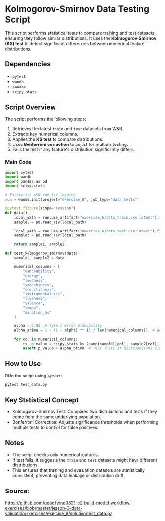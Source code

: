 # Kolmogorov-Smirnov Data Testing Script

This script performs statistical tests to compare training and test datasets, ensuring they follow similar distributions. It uses the **Kolmogorov-Smirnov (KS) test** to detect significant differences between numerical feature distributions.

## Dependencies
- `pytest`
- `wandb`
- `pandas`
- `scipy.stats`

## Script Overview

The script performs the following steps:
1. Retrieves the latest `train` and `test` datasets from W&B.
2. Extracts key numerical columns.
3. Applies the **KS test** to compare distributions.
4. Uses **Bonferroni correction** to adjust for multiple testing.
5. Fails the test if any feature's distribution significantly differs.

### Main Code

```python
import pytest
import wandb
import pandas as pd
import scipy.stats

# Initialize W&B run for logging
run = wandb.init(project="exercise_8", job_type="data_tests")

@pytest.fixture(scope="session")
def data():
    local_path = run.use_artifact("exercise_6/data_train.csv:latest").file()
    sample1 = pd.read_csv(local_path)

    local_path = run.use_artifact("exercise_6/data_test.csv:latest").file()
    sample2 = pd.read_csv(local_path)

    return sample1, sample2

def test_kolmogorov_smirnov(data):
    sample1, sample2 = data

    numerical_columns = [
        "danceability",
        "energy",
        "loudness",
        "speechiness",
        "acousticness",
        "instrumentalness",
        "liveness",
        "valence",
        "tempo",
        "duration_ms"
    ]

    alpha = 0.05  # Type I error probability
    alpha_prime = 1 - (1 - alpha) ** (1 / len(numerical_columns))  # Bonferroni correction

    for col in numerical_columns:
        ts, p_value = scipy.stats.ks_2samp(sample1[col], sample2[col], alternative="two-sided")
        assert p_value > alpha_prime  # Test fails if distributions significantly differ
```

## How to Use
RUn the script using `pytest`:
```bash
pytest test_data.py
```

## Key Statistical Concept
- Kolmogorov-Smirnov Test: Compares two distributions and tests if they come from the same underlying population.
- Bonferroni Correction: Adjusts significance thresholds when performing multiple tests to control for false positives.

## Notes
- The script checks only numerical features.
- If test fails, it suggests the `train` and `test` datasets might have different distributions.
- This ensures that training and evaluation datasets are statistically consistent, preventing data leakage or distribution drift.

## Source:
https://github.com/udacity/nd0821-c2-build-model-workflow-exercises/blob/master/lesson-3-data-validation/exercises/exercise_8/solution/test_data.py
